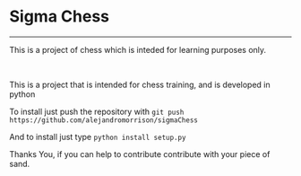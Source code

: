 <h1>Sigma Chess</h1>
<hr>
<p>This is a project of chess which is inteded for learning purposes only.</p>
<br>
<p>
This is a project that is intended for chess training, and is developed in python
</p>

<p>To install just push the repository with <code>git push https://github.com/alejandromorrison/sigmaChess</code></p>
<p>And to install just type <code>python install setup.py</code></p>

<p>Thanks You, if you can help to contribute contribute with your piece of sand.</p>
